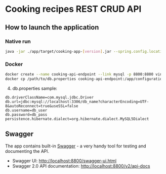 # Cooking recipes REST CRUD API

## How to launch the application

### Native run
```bash
java -jar ./app/target/cooking-app-[version].jar --spring.config.location=/path/to/db.properties --spring.profiles.active=production
```
### Docker
```bash
docker create --name cooking-api-endpoint --link mysql -p 8800:8800 vintagedreamer/cooking-api-endpoint:latest
docker cp /path/to/db.properties cooking-api-endpoint:/app/configuration/db.properties 
```

4. db.properties sample:
```
db.driverClassName=com.mysql.jdbc.Driver
db.url=jdbc:mysql://localhost:3306/db_name?characterEncoding=UTF-8&autoReconnect=true&useSSL=false
db.username=db_user
db.password=db_pass
persistence.hibernate.dialect=org.hibernate.dialect.MySQL5Dialect
```

## Swagger
The app contains built-in [Swagger](http://swagger.io/) - a very handy tool for testing and documenting the API.
 * Swagger UI: <http://localhost:8800/swagger-ui.html>
 * Swagger 2.0 API documentation: <http://localhost:8800/v2/api-docs>
